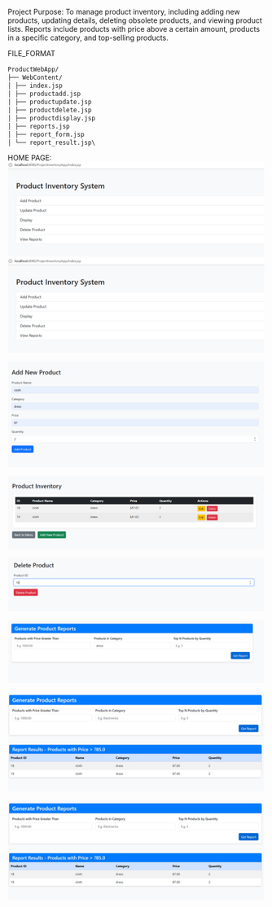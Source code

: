 Project Purpose:
To manage product inventory, including adding new products, updating details, deleting obsolete
products, and viewing product lists. Reports include products with price above a certain amount,
products in a specific category, and top-selling products.

FILE_FORMAT
```
ProductWebApp/
├── WebContent/
│ ├── index.jsp
│ ├── productadd.jsp
│ ├── productupdate.jsp
│ ├── productdelete.jsp
│ ├── productdisplay.jsp
│ ├── reports.jsp
│ ├── report_form.jsp
│ └── report_result.jsp\
```

HOME PAGE:
![image alt](Output/index.png.png)
![image alt](Output/index.png.png)

![image alt](Output/Productadd.png.png)


![image alt](Output/display.png.png)  

![image alt](Output/delete.png.png)

![image alt](Output/report.jpg)

![image alt](Output/report.png.png)

![image alt](Output/pricefilter.jpg)
